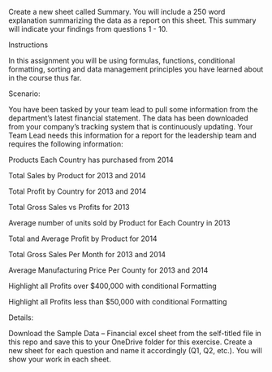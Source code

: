 Create a new sheet called Summary. You will include a 250 word explanation summarizing the data as a report on this sheet. This summary will indicate your findings from questions 1 - 10.

Instructions

In this assignment you will be using formulas, functions, conditional formatting, sorting and data management principles you have learned about in the course thus far.

Scenario:

You have been tasked by your team lead to pull some information from the department’s latest financial statement. The data has been downloaded from your company’s tracking system that is continuously updating. Your Team Lead needs this information for a report for the leadership team and requires the following information:

Products Each Country has purchased from 2014

Total Sales by Product for 2013 and 2014

Total Profit by Country for 2013 and 2014

Total Gross Sales vs Profits for 2013

Average number of units sold by Product for Each Country in 2013

Total and Average Profit by Product for 2014

Total Gross Sales Per Month for 2013 and 2014

Average Manufacturing Price Per County for 2013 and 2014

Highlight all Profits over $400,000 with conditional Formatting

Highlight all Profits less than $50,000 with conditional Formatting


Details:

Download the Sample Data – Financial excel sheet from the self-titled file in this repo and save this to your OneDrive folder for this exercise. 
Create a new sheet for each question and name it accordingly (Q1, Q2, etc.). You will show your work in each sheet. 

